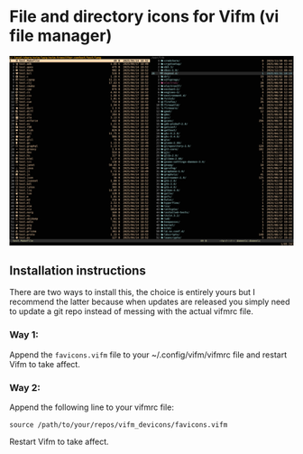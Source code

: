 # File and directory icons for Vifm (vi file manager)


![image](https://raw.githubusercontent.com/domeniczz/vifm_devicons/master/screenshot.png)


## Installation instructions
There are two ways to install this, the choice is entirely yours but I recommend the latter 
because when updates are released you simply need to update a git repo instead of messing 
with the actual vifmrc file.

### Way 1:
Append the `favicons.vifm` file to your ~/.config/vifm/vifmrc file and restart Vifm to take affect. 

### Way 2:
Append the following line to your vifmrc file:

    source /path/to/your/repos/vifm_devicons/favicons.vifm

Restart Vifm to take affect.
